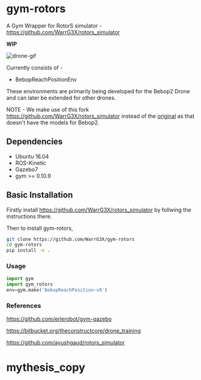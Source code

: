 # gym-rotors
A Gym Wrapper for RotorS simulator - https://github.com/WarrG3X/rotors_simulator

**WIP**


![drone-gif](https://github.com/WarrG3X/gym-rotors/blob/master/misc/video.gif)

Currently consists of -
 - BebopReachPositionEnv

These environments are primarily being developed for the Bebop2 Drone and can later be extended for other drones.

NOTE - We make use of this fork https://github.com/WarrG3X/rotors_simulator instead of the [original](https://github.com/ethz-asl/rotors_simulator) as that doesn't have the models for Bebop2.


## Dependencies
  - Ubuntu 16.04
  - ROS-Kinetic
  - Gazebo7
  - gym >= 0.10.9


## Basic Installation
Firstly install https://github.com/WarrG3X/rotors_simulator by follwing the instructions there.

Then to install gym-rotors,
```bash
git clone https://github.com/WarrG3X/gym-rotors
cd gym-rotors
pip install -e .
```
### Usage
```python
import gym
import gym_rotors
env=gym.make('BebopReachPosition-v0')
```

### References
https://github.com/erlerobot/gym-gazebo

https://bitbucket.org/theconstructcore/drone_training

https://github.com/ayushgaud/rotors_simulator
# mythesis_copy
